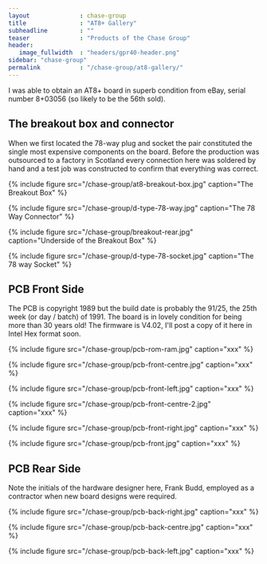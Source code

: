 ```yaml
---
layout              : chase-group
title               : "AT8+ Gallery"
subheadline         : ""
teaser              : "Products of the Chase Group"
header:
   image_fullwidth  : "headers/gpr40-header.png"
sidebar: "chase-group"
permalink           : "/chase-group/at8-gallery/"
---
```

I was able to obtain an AT8+ board in superb condition from eBay, serial number 8+03056 (so likely to be the 56th sold).

## The breakout box and connector

When we first located the 78-way plug and socket the pair constituted the single most expensive components on the board. Before the production was outsourced to a factory in Scotland every connection here was soldered by hand and a test job was constructed to confirm that everything was correct.

{% include figure src="/chase-group/at8-breakout-box.jpg" caption="The Breakout Box" %}

{% include figure src="/chase-group/d-type-78-way.jpg" caption="The 78 Way Connector" %}

{% include figure src="/chase-group/breakout-rear.jpg" caption="Underside of the Breakout Box" %}

{% include figure src="/chase-group/d-type-78-socket.jpg" caption="The 78 way Socket" %}

## PCB Front Side

The PCB is copyright 1989 but the build date is probably the 91/25, the 25th week (or day / batch) of 1991. The board is in lovely condition for being more than 30 years old! The firmware is V4.02, I'll post a copy of it here in Intel Hex format soon.

{% include figure src="/chase-group/pcb-rom-ram.jpg" caption="xxx" %}

{% include figure src="/chase-group/pcb-front-centre.jpg" caption="xxx" %}

{% include figure src="/chase-group/pcb-front-left.jpg" caption="xxx" %}

{% include figure src="/chase-group/pcb-front-centre-2.jpg" caption="xxx" %}

{% include figure src="/chase-group/pcb-front-right.jpg" caption="xxx" %}

{% include figure src="/chase-group/pcb-front.jpg" caption="xxx" %}

## PCB Rear Side

Note the initials of the hardware designer here, Frank Budd, employed as a contractor when new board designs were required.

{% include figure src="/chase-group/pcb-back-right.jpg" caption="xxx" %}

{% include figure src="/chase-group/pcb-back-centre.jpg" caption="xxx" %}

{% include figure src="/chase-group/pcb-back-left.jpg" caption="xxx" %}
